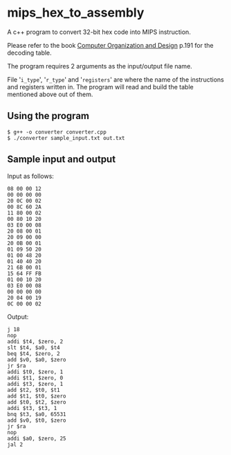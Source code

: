 # mips_hex_to_assembly
A c++ program to convert 32-bit hex code into MIPS instruction.

Please refer to the book [Computer Organization and Design](https://www.amazon.com/Computer-Organization-Design-MIPS-Architecture/dp/0124077269) p.191 for the decoding table.

The program requires 2 arguments as the input/output file name.

File '`i_type`', '`r_type`' and '`registers`' are where the name of the instructions and registers written in. The program will read and build the table mentioned above out of them.

## Using the program
```
$ g++ -o converter converter.cpp
$ ./converter sample_input.txt out.txt
```

## Sample input and output
Input as follows:
```
08 00 00 12
00 00 00 00
20 0C 00 02
00 8C 60 2A
11 80 00 02
00 80 10 20
03 E0 00 08
20 08 00 01
20 09 00 00
20 0B 00 01
01 09 50 20
01 00 48 20
01 40 40 20
21 6B 00 01
15 64 FF FB
01 00 10 20
03 E0 00 08
00 00 00 00
20 04 00 19
0C 00 00 02
```

Output:
```
j 18
nop
addi $t4, $zero, 2
slt $t4, $a0, $t4
beq $t4, $zero, 2
add $v0, $a0, $zero
jr $ra
addi $t0, $zero, 1
addi $t1, $zero, 0
addi $t3, $zero, 1
add $t2, $t0, $t1
add $t1, $t0, $zero
add $t0, $t2, $zero
addi $t3, $t3, 1
bnq $t3, $a0, 65531
add $v0, $t0, $zero
jr $ra
nop
addi $a0, $zero, 25
jal 2
```
